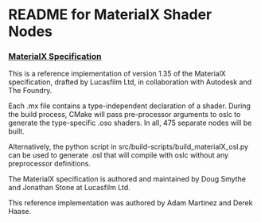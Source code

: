 README for MaterialX Shader Nodes
=================================


### [MaterialX Specification](http://www.materialx.org/)


This is a reference implementation of version 1.35 of the MaterialX specification, drafted by Lucasfilm Ltd, in collaboration with Autodesk and The Foundry. 


Each .mx file contains a type-independent declaration of a shader.  During the build process, CMake will pass pre-processor arguments to oslc to generate the type-specific .oso shaders. In all, 475 separate nodes will be built.


Alternatively, the python script in src/build-scripts/build_materialX_osl.py can be used to generate .osl that will compile with oslc without any preprocessor definitions. 

The MaterialX specification is authored and maintained by Doug Smythe and Jonathan Stone at Lucasfilm Ltd.

This reference implementation was authored by Adam Martinez and Derek Haase.
